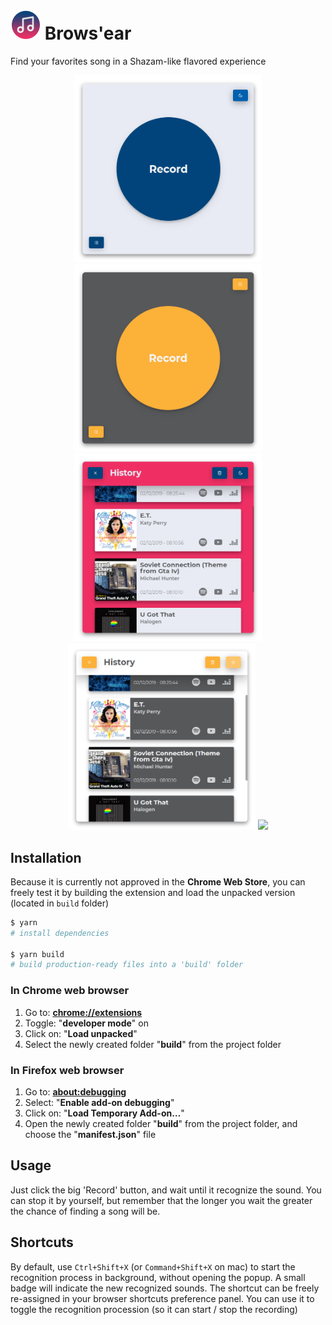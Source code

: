 # ![Logo](.github/logo.png?raw=true 'Logo') Brows'ear

Find your favorites song in a Shazam-like flavored experience

<p align="center">

<img width="300" src="https://github.com/Liinkiing/browsear/raw/master/.github/screens/main-light.png?raw=true">
<img width="300" src="https://github.com/Liinkiing/browsear/raw/master/.github/screens/main-dark.png?raw=true">
<img width="300" src="https://github.com/Liinkiing/browsear/raw/master/.github/screens/history-light.png?raw=true">
<img width="300" src="https://github.com/Liinkiing/browsear/raw/master/.github/screens/history-dark.png?raw=true">

<img width="400" src="https://github.com/Liinkiing/browsear/raw/master/.github/screens/browsear.gif?raw=true">

</p>

## Installation

Because it is currently not approved in the **Chrome Web Store**, you can freely test it
by building the extension and load the unpacked version (located in `build` folder)

```bash
$ yarn
# install dependencies

$ yarn build
# build production-ready files into a 'build' folder
```

### In Chrome web browser

1. Go to: [**chrome://extensions**](chrome://extensions)
2. Toggle: "**developer mode**" on
3. Click on: "**Load unpacked**"
4. Select the newly created folder "**build**" from the project folder

### In Firefox web browser

1. Go to: [**about:debugging**](about:debugging)
2. Select: "**Enable add-on debugging**"
3. Click on: "**Load Temporary Add-on…**"
4. Open the newly created folder "**build**" from the project folder, and choose the "**manifest.json**" file

## Usage

Just click the big 'Record' button, and wait until it recognize the sound. You can
stop it by yourself, but remember that the longer you wait the greater the chance of finding
a song will be.

## Shortcuts

By default, use `Ctrl+Shift+X` (or `Command+Shift+X` on mac) to start the recognition process
in background, without opening the popup. A small badge will indicate the new
recognized sounds. The shortcut can be freely re-assigned in your browser shortcuts preference panel. You can use it
to toggle the recognition procession (so it can start / stop the recording)
